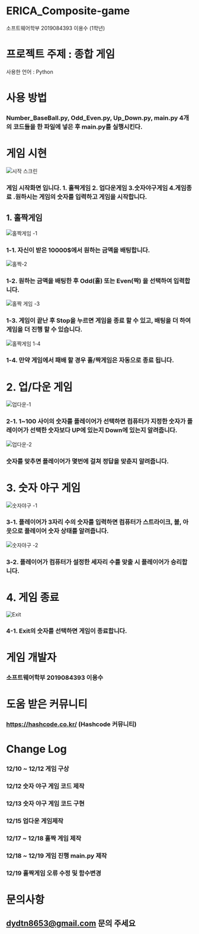 # ERICA_Composite-game
소프트웨어학부 2019084393 이용수 (1학년)

# 프로젝트 주제 : 종합 게임

사용한 언어 : Python

# 사용 방법

### Number_BaseBall.py, Odd_Even.py, Up_Down.py, main.py 4개의 코드들을 한 파일에 넣은 후 main.py를 실행시킨다.

# 게임 시현
![시작 스크린](https://user-images.githubusercontent.com/55014664/71159366-d9037300-2288-11ea-93d1-cb074932aaaa.PNG)


### 게임 시작화면 입니다. 1. 홀짝게임 2. 업다운게임 3.숫자야구게임 4.게임종료 .원하시는 게임의 숫자를 입력하고 게임을 시작합니다.


## 1. 홀짝게임 


![홀짝게임 -1](https://user-images.githubusercontent.com/55014664/71159499-17009700-2289-11ea-9eeb-942cb1aa8550.PNG)


### 1-1. 자신이 받은 10000$에서 원하는 금액을 배팅합니다.


![홀짝-2](https://user-images.githubusercontent.com/55014664/71159501-1831c400-2289-11ea-807e-85258a47e974.PNG)


### 1-2. 원하는 금액을 배팅한 후 Odd(홀) 또는 Even(짝) 을 선택하여 입력합니다.

![홀짝 게임 -3](https://user-images.githubusercontent.com/55014664/71159503-1962f100-2289-11ea-86c0-f97bb2b88cb7.PNG)


### 1-3. 게임이 끝난 후 Stop을 누르면 게임을 종료 할 수 있고, 배팅을 더 하여 게임을 더 진행 할 수 있습니다.


![홀짝게임 1-4](https://user-images.githubusercontent.com/55014664/71165077-91361900-2293-11ea-9f32-8629f6ca73a9.PNG)


### 1-4. 만약 게임에서 패배 할 경우 홀/짝게임은 자동으로 종료 됩니다.


# 2. 업/다운 게임


![업다운-1](https://user-images.githubusercontent.com/55014664/71159510-1c5de180-2289-11ea-90e4-a6089989f09a.PNG)


### 2-1. 1~100 사이의 숫자를 플레이어가 선택하면 컴퓨터가 지정한 숫자가 플레이어가 선택한 숫자보다 UP에 있는지 Down에 있는지 알려줍니다.

![업다운-2](https://user-images.githubusercontent.com/55014664/71159518-1ec03b80-2289-11ea-860e-d82b416bf5aa.PNG)


### 숫자를 맞추면 플레이어가 몇번에 걸쳐 정답을 맞춘지 알려줍니다.

# 3. 숫자 야구 게임

![숫자야구 -1](https://user-images.githubusercontent.com/55014664/71159522-21229580-2289-11ea-8763-3c013dcfb553.PNG)


### 3-1. 플레이어가 3자리 수의 숫자를 입력하면 컴퓨터가 스트라이크, 볼, 아웃으로 플레이어 숫자 상태를 알려줍니다.


![숫자야구 -2](https://user-images.githubusercontent.com/55014664/71159539-267fe000-2289-11ea-9487-b34ef464ab67.PNG)


### 3-2. 플레이어가 컴퓨터가 설정한 세자리 수를 맞출 시 플레이어가 승리합니다.


# 4. 게임 종료


![Exit](https://user-images.githubusercontent.com/55014664/71159547-28e23a00-2289-11ea-8521-1e0c0d1526df.PNG)


### 4-1. Exit의 숫자를 선택하면 게임이 종료합니다.


# 게임 개발자

### 소프트웨어학부 2019084393 이용수

# 도움 받은 커뮤니티
### https://hashcode.co.kr/  (Hashcode 커뮤니티)

# Change Log

### 12/10 ~ 12/12 게임 구상

### 12/12 숫자 야구 게임 코드 제작

### 12/13 숫자 야구 게임 코드 구현

### 12/15 업다운 게임제작

### 12/17 ~ 12/18 홀짝 게임 제작

### 12/18 ~ 12/19 게임 진행 main.py 제작

### 12/19 홀짝게임 오류 수정 및 함수변경

# 문의사항

## dydtn8653@gmail.com  문의 주세요
